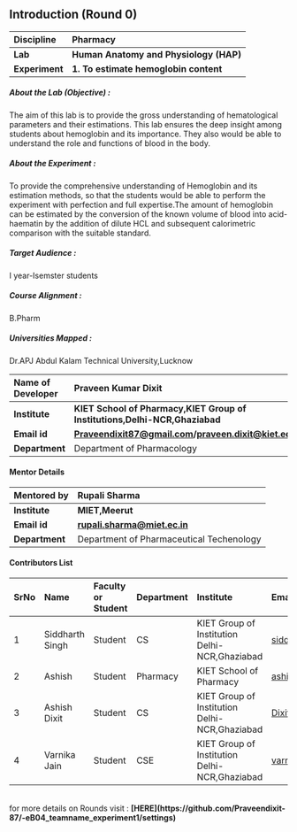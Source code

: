 ## Introduction (Round 0)


<b>Discipline | <b>Pharmacy
:--|:--|
<b> Lab | <b> Human Anatomy and Physiology (HAP)
<b> Experiment|     <b> 1. To estimate hemoglobin content

<h5> About the Lab (Objective) : </h5>

The aim of this lab is to provide the gross understanding of hematological parameters and their estimations. This lab ensures the deep insight among students about hemoglobin and its importance. They also would be able to understand the role and functions of blood in the body.

<h5> About the Experiment : </h5>

To provide the comprehensive understanding of Hemoglobin and its estimation methods, so that the students would be able to perform the experiment with perfection and full expertise.The amount of hemoglobin can be estimated by the conversion of the known volume of blood into acid-haematin by the addition of dilute HCL and subsequent calorimetric comparison with the suitable standard.

<h5> Target Audience : </h5>

I year-Isemster students

<h5> Course Alignment : </h5>

B.Pharm
<h5> Universities Mapped : </h5>

Dr.APJ Abdul Kalam Technical University,Lucknow

<b>Name of Developer | <b> Praveen Kumar Dixit
:--|:--|
<b> Institute | <b> KIET School of Pharmacy,KIET Group of Institutions,Delhi-NCR,Ghaziabad
<b> Email id|     <b> Praveendixit87@gmail.com/praveen.dixit@kiet.edu
<b> Department | Department of Pharmacology

#### Mentor Details

<b>Mentored by | <b> Rupali Sharma
:--|:--|
<b> Institute | <b> MIET,Meerut
<b> Email id|     <b> rupali.sharma@miet.ec.in
<b> Department | Department of Pharmaceutical Techenology

#### Contributors List

SrNo | Name | Faculty or Student | Department| Institute | Email id
:--|:--|:--|:--|:--|:--|
1 | Siddharth Singh | Student | CS       | KIET Group of Institution Delhi-NCR,Ghaziabad| siddharth.1822co1057@kiet.edu
2 | Ashish          | Student | Pharmacy | KIET School of Pharmacy                      |ashishkumar24689@gmail.com
3 | Ashish Dixit    | Student | CS       | KIET Group of Institution Delhi-NCR,Ghaziabad|Dixitashish628@gmail.com
4 | Varnika Jain    | Student | CSE      | KIET Group of Institution Delhi-NCR,Ghaziabad|varnika.1822cs1159@kiet.edu


<br>
for more details on Rounds visit : <b> [HERE](https://github.com/Praveendixit-87/-eB04_teamname_experiment1/settings) </b>
